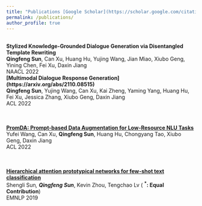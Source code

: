 ```yaml
---
title: "Publications [Google Scholar](https://scholar.google.com/citations?user=GLMKUEwAAAAJ&hl=en) "
permalink: /publications/
author_profile: true
---
```

<br>
<b>Stylized Knowledge-Grounded Dialogue Generation via Disentangled Template Rewriting </b> <br> 
<b>Qingfeng Sun</b>, Can Xu, Huang Hu, Yujing Wang, Jian Miao, Xiubo Geng, Yining Chen, Fei Xu,  Daxin Jiang <br> 
NAACL 2022

<br>
<b>[Multimodal Dialogue Response Generation](https://arxiv.org/abs/2110.08515)</b> <br> 
<b>Qingfeng Sun</b>, Yujing Wang, Can Xu, Kai Zheng, Yaming Yang, Huang Hu, Fei Xu, Jessica Zhang, Xiubo Geng, Daxin Jiang <br> 
ACL 2022

<br><br>
<b>[PromDA: Prompt-based Data Augmentation for Low-Resource NLU Tasks](https://arxiv.org/abs/2202.12499)</b> <br> 
Yufei Wang, Can Xu, <b>Qingfeng Sun</b>, Huang Hu, Chongyang Tao, Xiubo Geng, Daxin Jiang <br> 
ACL 2022

<br><br>
<b>[Hierarchical attention prototypical networks for few-shot text classification](https://aclanthology.org/D19-1045)</b> <br> 
Shengli Sun<b><sup>*</sup></b>, <b>Qingfeng Sun<sup>*</sup></b>, Kevin Zhou, Tengchao Lv ( <b><sup>*</sup>:  Equal Contribution</b>) <br> 
EMNLP 2019



